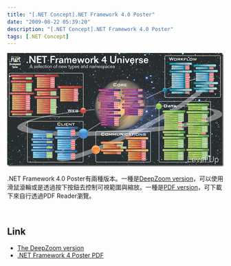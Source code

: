 ```yaml
---
title: "[.NET Concept].NET Framework 4.0 Poster"
date: "2009-08-22 05:39:20"
description: "[.NET Concept].NET Framework 4.0 Poster"
tags: [.NET Concept]
---
```


<p><img style="border-bottom: 0px; border-left: 0px; display: inline; border-top: 0px; border-right: 0px" title="image" border="0" alt="image" width="504" height="264" src="\images\posts\10183\image_thumb_1.png" /></a></p><p>.NET Framework 4.0 Poster有兩種版本。一種是<a target="_blank" href="http://tinyurl.com/DotNetFramework4PosterDeepZoom">DeepZoom version</a>，可以使用滑鼠滾輪或是透過按下按鈕去控制可視範圍與縮放。一種是<a target="_blank" href="http://tinyurl.com/PDC2008-NETFX4PDF">PDF version</a>，可下載下來自行透過PDF Reader瀏覽。</p><p> </p><h2>Link</h2><ul><li><a target="_blank" href="http://tinyurl.com/DotNetFramework4PosterDeepZoom">The DeepZoom version</a></li><li><a target="_blank" href="http://tinyurl.com/PDC2008-NETFX4PDF">.NET Framework 4 Poster PDF</li></ul>
